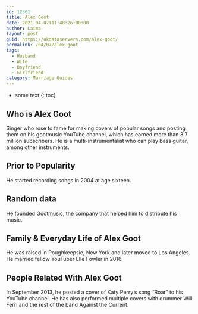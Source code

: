 ```yaml
---
id: 12361
title: Alex Goot
date: 2021-04-07T11:48:26+00:00
author: Laima
layout: post
guid: https://ukdataservers.com/alex-goot/
permalink: /04/07/alex-goot
tags:
  - Husband
  - Wife
  - Boyfriend
  - Girlfriend
category: Marriage Guides
---
```


* some text
{: toc}


## Who is Alex Goot
                  
                  
                  
Singer who rose to fame for making covers of popular songs and posting them on his gootmusic YouTube channel, which has earned more than 3.7 million subscribers. He is a multi-instrumentalist who can play bass guitar, among other instruments.
                  
              
            
              
            
                
                
                
## Prior to Popularity
                  
                  
                  
He started recording songs in 2004 at age sixteen.
                  
              
            
              
            
                
                
                
## Random data
                  
                  
                  
He founded Gootmusic, the company that helped him to distribute his music.
                  
              
            
              
            
                
                
                
## Family & Everyday Life of Alex Goot
                  
                  
                  
He was raised in Poughkeepsie, New York and later moved to Los Angeles. He married fellow YouTuber Elle Fowler in 2016.
                  
              
            
              
            
                
                
                
## People Related With Alex Goot
                  
                  
                  
In September 2013, he posted a cover of Katy Perry&#8217;s song &#8220;Roar&#8221; to his YouTube channel. He has also performed multiple covers with drummer Will Ferri and the rest of the band Against the Current.
                  
              
            
              
            
                
              
            
              
              
            
            
              
            
          
          
          